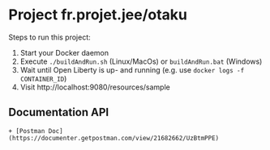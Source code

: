 # Project fr.projet.jee/otaku

Steps to run this project:

1. Start your Docker daemon
2. Execute `./buildAndRun.sh` (Linux/MacOs) or `buildAndRun.bat` (Windows)
3. Wait until Open Liberty is up- and running (e.g. use `docker logs -f CONTAINER_ID`)
4. Visit http://localhost:9080/resources/sample

## Documentation API
	+ [Postman Doc](https://documenter.getpostman.com/view/21682662/UzBtmPPE)
